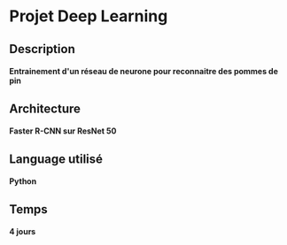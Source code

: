 # Projet Deep Learning

## Description
#### Entrainement d'un réseau de neurone pour reconnaitre des pommes de pin

## Architecture
#### Faster R-CNN sur ResNet 50

## Language utilisé
#### Python

## Temps
#### 4 jours
